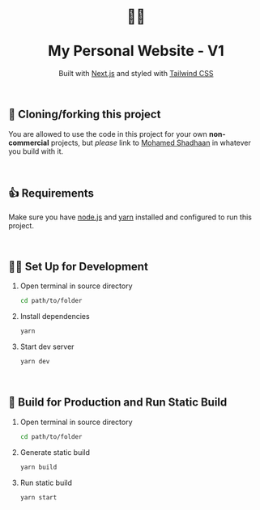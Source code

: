 <div align="center">

# 🙋‍♂️<br/><br/>**My Personal Website** - V1

Built with [Next.js](https://nextjs.org) and styled with [Tailwind CSS](https://tailwindcss.com)

</div>

<br/>

## **🙏 Cloning/forking this project**

<!-- --- -->

You are allowed to use the code in this project for your own **non-commercial** projects, but _please_ link to [Mohamed Shadhaan](https://shadhaan.vercel.app) in whatever you build with it.

<br/>

## **👍 Requirements**

<!-- --- -->

Make sure you have [node.js](https://nodejs.org) and [yarn](https://yarnpkg.com) installed and configured to run this project.

<br/>

## **🧑‍💻 Set Up for Development**

<!-- --- -->

1. Open terminal in source directory

   ```sh
   cd path/to/folder
   ```

2. Install dependencies

   ```sh
   yarn
   ```

3. Start dev server

   ```sh
   yarn dev
   ```

<br/>

## **🚀 Build for Production and Run Static Build**

<!-- --- -->

1. Open terminal in source directory

   ```sh
   cd path/to/folder
   ```

2. Generate static build

   ```sh
   yarn build
   ```

3. Run static build

   ```sh
   yarn start
   ```

